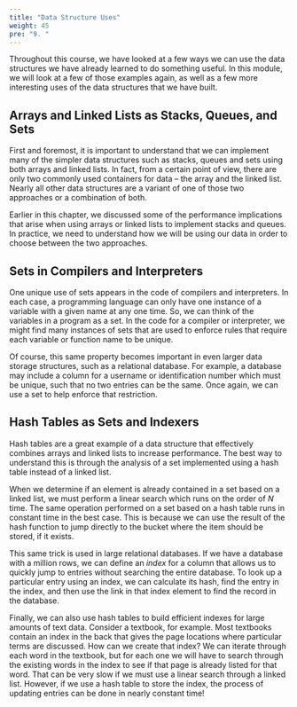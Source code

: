 ```yaml
---
title: "Data Structure Uses"
weight: 45
pre: "9. "
---
```

Throughout this course, we have looked at a few ways we can use the data structures we have already learned to do something useful. In this module, we will look at a few of those examples again, as well as a few more interesting uses of the data structures that we have built. 

## Arrays and Linked Lists as Stacks, Queues, and Sets

First and foremost, it is important to understand that we can implement many of the simpler data structures such as stacks, queues and sets using both arrays and linked lists. In fact, from a certain point of view, there are only two commonly used containers for data – the array and the linked list. Nearly all other data structures are a variant of one of those two approaches or a combination of both. 

Earlier in this chapter, we discussed some of the performance implications that arise when using arrays or linked lists to implement stacks and queues. In practice, we need to understand how we will be using our data in order to choose between the two approaches.

## Sets in Compilers and Interpreters

One unique use of sets appears in the code of compilers and interpreters. In each case, a programming language can only have one instance of a variable with a given name at any one time. So, we can think of the variables in a program as a set. In the code for a compiler or interpreter, we might find many instances of sets that are used to enforce rules that require each variable or function name to be unique. 

Of course, this same property becomes important in even larger data storage structures, such as a relational database. For example, a database may include a column for a username or identification number which must be unique, such that no two entries can be the same. Once again, we can use a set to help enforce that restriction.

## Hash Tables as Sets and Indexers

Hash tables are a great example of a data structure that effectively combines arrays and linked lists to increase performance. The best way to understand this is through the analysis of a set implemented using a hash table instead of a linked list.

When we determine if an element is already contained in a set based on a linked list, we must perform a linear search which runs on the order of $N$ time. The same operation performed on a set based on a hash table runs in constant time in the best case. This is because we can use the result of the hash function to jump directly to the bucket where the item should be stored, if it exists.

This same trick is used in large relational databases. If we have a database with a million rows, we can define an _index_ for a column that allows us to quickly jump to entries without searching the entire database. To look up a particular entry using an index, we can calculate its hash, find the entry in the index, and then use the link in that index element to find the record in the database. 

Finally, we can also use hash tables to build efficient indexes for large amounts of text data. Consider a textbook, for example. Most textbooks contain an index in the back that gives the page locations where particular terms are discussed. How can we create that index? We can iterate through each word in the textbook, but for each one we will have to search through the existing words in the index to see if that page is already listed for that word. That can be very slow if we must use a linear search through a linked list. However, if we use a hash table to store the index, the process of updating entries can be done in nearly constant time!
